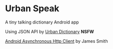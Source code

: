 Urban Speak
===========

A tiny talking dictionary Android app

Using JSON API by [Urban Dictionary](http://www.urbandictionary.com/) **NSFW**

[Android Asynchronous Http Client](http://loopj.com/android-async-http/) by James Smith 